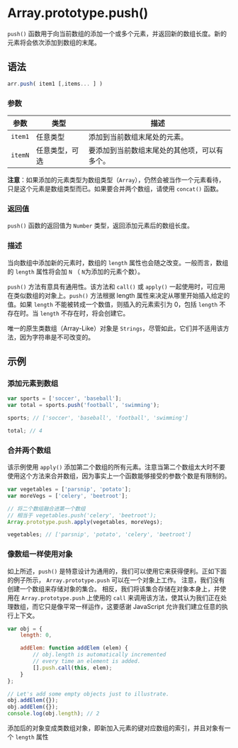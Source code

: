 # Array.prototype.push()

`push()` 函数用于向当前数组的添加一个或多个元素，并返回新的数组长度。新的元素将会依次添加到数组的末尾。

## 语法

```javascript
arr.push( item1 [,items... ] )
```

### 参数

| 参数    | 类型           | 描述                                         |
| ------- | -------------- | -------------------------------------------- |
| `item1` | 任意类型       | 添加到当前数组末尾处的元素。                 |
| `itemN` | 任意类型，可选 | 要添加到当前数组末尾处的其他项，可以有多个。 |

**注意**：如果添加的元素类型为数组类型（`Array`），仍然会被当作一个元素看待，只是这个元素是数组类型而已。如果要合并两个数组，请使用 `concat()` 函数。

### 返回值

`push()` 函数的返回值为 `Number` 类型，返回添加元素后的数组长度。

### 描述

当向数组中添加新的元素时，数组的 `length` 属性也会随之改变。一般而言，数组的 `length` 属性将会加 `N` （ `N`为添加的元素个数）。

`push()` 方法有意具有通用性。该方法和 `call()` 或 `apply()` 一起使用时，可应用在类似数组的对象上。`push()` 方法根据 length 属性来决定从哪里开始插入给定的值。如果 `length` 不能被转成一个数值，则插入的元素索引为 0，包括 `length` 不存在时。当 `length` 不存在时，将会创建它。

唯一的原生类数组（Array-Like）对象是 `Strings`，尽管如此，它们并不适用该方法，因为字符串是不可改变的。

## 示例

### 添加元素到数组

```javascript
var sports = ['soccer', 'baseball'];
var total = sports.push('football', 'swimming');

sports; // ['soccer', 'baseball', 'football', 'swimming']

total; // 4
```

### 合并两个数组

该示例使用 `apply()` 添加第二个数组的所有元素。注意当第二个数组太大时不要使用这个方法来合并数组，因为事实上一个函数能够接受的参数个数是有限制的。

```javascript
var vegetables = ['parsnip', 'potato'];
var moreVegs = ['celery', 'beetroot'];

// 将二个数组融合进第一个数组
// 相当于 vegetables.push('celery', 'beetroot');
Array.prototype.push.apply(vegetables, moreVegs);

vegetables; // ['parsnip', 'potato', 'celery', 'beetroot']
```

### 像数组一样使用对象

如上所述，`push()` 是特意设计为通用的，我们可以使用它来获得便利。正如下面的例子所示， `Array.prototype.push` 可以在一个对象上工作。 注意，我们没有创建一个数组来存储对象的集合。 相反，我们将该集合存储在对象本身上，并使用在 `Array.prototype.push` 上使用的 `call` 来调用该方法，使其认为我们正在处理数组，而它只是像平常一样运作，这要感谢 JavaScript 允许我们建立任意的执行上下文。

```javascript
var obj = {
    length: 0,

    addElem: function addElem (elem) {
        // obj.length is automatically incremented 
        // every time an element is added.
        [].push.call(this, elem);
    }
};

// Let's add some empty objects just to illustrate.
obj.addElem({});
obj.addElem({});
console.log(obj.length); // 2
```

添加后的对象变成类数组对象，即新加入元素的键对应数组的索引，并且对象有一个 `length` 属性